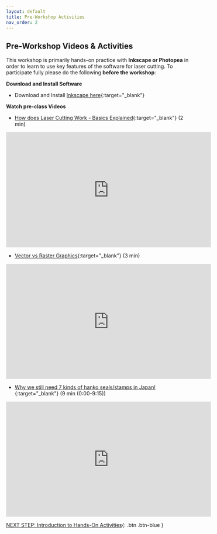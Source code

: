 ```yaml
---
layout: default
title: Pre-Workshop Activities
nav_order: 2
---
```

## Pre-Workshop Videos & Activities
This workshop is primarily hands-on practice with **Inkscape or Photopea** in order to learn to use key features of the software for laser cutting. To participate fully please do the following **before the workshop**:

**Download and Install Software**<br>
- Download and Install [Inkscape here](https://inkscape.org/release/){:target="_blank"}

**Watch pre-class Videos**<br>
- [How does Laser Cutting Work - Basics Explained](https://www.youtube.com/watch?v=SIjUVCho_xU&ab_channel=TrotecLaser){:target="_blank"} (2 min)<br>
<iframe width="560" height="315" src="https://www.youtube.com/embed/SIjUVCho_xU" title="YouTube video player" frameborder="0" allow="accelerometer; autoplay; clipboard-write; encrypted-media; gyroscope; picture-in-picture" allowfullscreen></iframe>

- [Vector vs Raster Graphics](https://www.youtube.com/watch?v=p2thSkOa_Xg&ab_channel=BuddyMedia){:target="_blank"} (3 min)<br>
<iframe width="560" height="315" src="https://www.youtube.com/embed/p2thSkOa_Xg" title="YouTube video player" frameborder="0" allow="accelerometer; autoplay; clipboard-write; encrypted-media; gyroscope; picture-in-picture" allowfullscreen></iframe>

- [Why we still need 7 kinds of hanko seals/stamps in Japan!](https://www.youtube.com/watch?v=9SqEj5nV_Ek){:target="_blank"} (9 min (0:00-9:15))<br>
<iframe width="560" height="315" src="https://www.youtube.com/embed/9SqEj5nV_Ek" title="YouTube video player" frameborder="0" allow="accelerometer; autoplay; clipboard-write; encrypted-media; gyroscope; picture-in-picture" allowfullscreen></iframe>

[NEXT STEP: Introduction to Hands-On Activities](activities-intro.html){: .btn .btn-blue }

